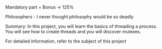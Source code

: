 Mandatory part + Bonus -> 125%

Philosophers - I never thought philosophy would be so deadly

Summary: In this project, you will learn the basics of threading a process.
You will see how to create threads and you will discover mutexes.

For detailed information, refer to the subject of this project
